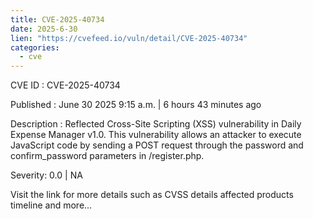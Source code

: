 ```yaml
--- 
title: CVE-2025-40734
date: 2025-6-30
lien: "https://cvefeed.io/vuln/detail/CVE-2025-40734"
categories:
  - cve
---
```


CVE ID : CVE-2025-40734

Published :  June 30
2025
9:15 a.m. | 6 hours
43 minutes ago

Description : Reflected Cross-Site Scripting (XSS) vulnerability in Daily Expense Manager v1.0. This vulnerability allows an attacker to execute JavaScript code by sending a POST request through the password and confirm_password parameters in /register.php.

Severity: 0.0 | NA

Visit the link for more details
such as CVSS details
affected products
timeline
and more...
